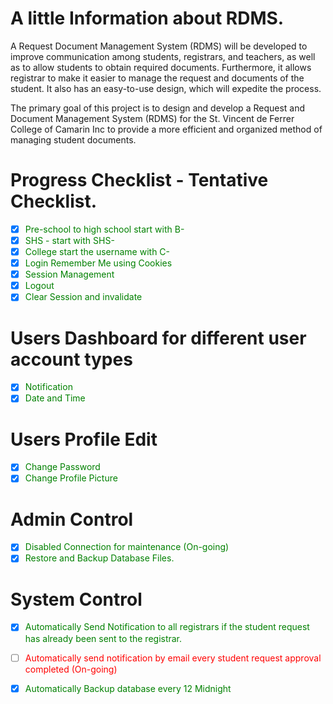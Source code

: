 # A little Information about RDMS.

A Request Document Management System (RDMS) will be developed to improve communication among students, registrars, and teachers, as well as to allow students to obtain required documents. Furthermore, it allows registrar to make it easier to manage the request and documents of the student. It also has an easy-to-use design, which will expedite the process.

The primary goal of this project is to design and develop a Request and Document Management System (RDMS) for the St. Vincent de Ferrer College of Camarin Inc to provide a more efficient and organized method of managing student documents.


# Progress Checklist - Tentative Checklist.

- [x] <span style="color:green">Pre-school to high school start with B-</span>
- [x] <span style="color:green">SHS - start with SHS-</span>
- [x] <span style="color:green">College start the username with C-</span>
- [x] <span style="color:green">Login Remember Me using Cookies</span>
- [x] <span style="color:green">Session Management</span>
- [x] <span style="color:green">Logout</span>
- [x] <span style="color:green">Clear Session and invalidate</span>
# Users Dashboard for different user account types
- [x] <span style="color:green">Notification</span>
- [x] <span style="color:green">Date and Time</span>
# Users Profile Edit
- [x] <span style="color:green">Change Password</span>
- [x] <span style="color:green">Change Profile Picture</span>
# Admin Control
- [x] <span style="color:green">Disabled Connection for maintenance (On-going)</span>
- [x] <span style="color:green">Restore and Backup Database Files.</span>
# System Control
- [x] <span style="color:green">Automatically Send Notification to all registrars if the student request has already been sent to the registrar.</span>
- [ ] <span style="color:red">Automatically send notification by email every student request approval completed (On-going)</span>
- [x] <span style="color:green">Automatically Backup database every 12 Midnight</span>

